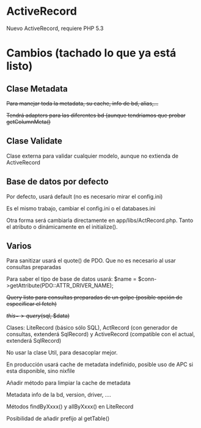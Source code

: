 ActiveRecord
============

Nuevo ActiveRecord, requiere PHP 5.3


Cambios (tachado lo que ya está listo)
=======

Clase Metadata
--------------
~~Para manejar toda la metadata, su cache, info de bd, alias,...~~

~~Tendrá adapters para las diferentes bd (aunque tendriamos que probar getColumnMeta()~~

Clase Validate
--------------
Clase externa para validar cualquier modelo, aunque no extienda de ActiveRecord


Base de datos por defecto
-------------------
Por defecto, usará default (no es necesario mirar el config.ini)

Es el mismo trabajo, cambiar el config.ini o el databases.ini

Otra forma será cambiarla directamente en app/libs/ActRecord.php. Tanto el atributo o dinámicamente en el initialize().

Varios
------
Para sanitizar usará el quote() de PDO. Que no es necesario al usar consultas preparadas

Para saber el tipo de base de datos usará: $name = $conn->getAttribute(PDO::ATTR_DRIVER_NAME);

~~Query listo para consultas preparadas  de un golpe (posible opción de especificar el fetch)~~

~~$this->query($sql, $data)~~

Clases: LiteRecord (básico sólo SQL), ActRecord (con generador de consultas, extenderá SqlRecord) y ActiveRecord (compatible con el actual, extenderá SqlRecord)

No usar la clase Util, para desacoplar mejor.

En producción usará cache de metadata indefinido, posible uso de APC si esta disponible, sino nixfile

Añadir método para limpiar la cache de metadata

Metadata info de la bd, version, driver, ....

Métodos findByXxxx() y allByXxxx() en LiteRecord

Posibilidad de añadir prefijo al getTable()
